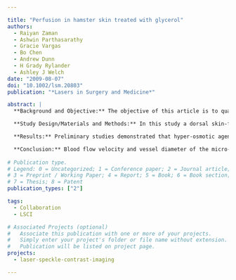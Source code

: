 ```yaml
---

title: "Perfusion in hamster skin treated with glycerol"
authors:
  - Raiyan Zaman
  - Ashwin Parthasarathy
  - Gracie Vargas
  - Bo Chen
  - Andrew Dunn
  - H Grady Rylander
  - Ashley J Welch
date: "2009-08-07"
doi: "10.1002/lsm.20803"
publication: "*Lasers in Surgery and Medicine*"

abstract: |
  **Background and Objective:** The objective of this article is to quantify the effect of hyper-osmotic agent (glycerol) on blood velocity in hamster skin blood vessels measured with a dynamic imaging technique, laser speckle contrast imaging (LSCI).

  **Study Design/Materials and Methods:** In this study a dorsal skin-flap window was implanted on the hamster skin. The hyper-osmotic drug, that is, glycerol was delivered to the skin through the open dermal end of the window model. A two-dimensional map of blood flow of skin blood vessels was obtained from the speckle contrast (SC) images.

  **Results:** Preliminary studies demonstrated that hyper-osmotic agents such as glycerol not only make tissue temporarily transparent, but also reduce blood flow. The blood perfusion was measured every 3 minutes for 36–66 minutes after diffusion of anhydrous glycerol. Blood flow in small capillaries was found to be reduced significantly within 3–9 minutes. Blood flow in larger blood vessels (i.e., all arteries and veins) decreased over time and some veins had significantly reduced blood flow within 36 minutes. At 24 hours, there was a further reduction in capillary blood perfusion whereas larger blood vessels regained flow compared to an hour after initial application of glycerol.

  **Conclusion:** Blood flow velocity and vessel diameter of the micro-vasculatures of hamster skin were reduced by the application of 100% anhydrous glycerol. At 24 hours, capillary perfusion remained depressed.
  
# Publication type.
# Legend: 0 = Uncategorized; 1 = Conference paper; 2 = Journal article;
# 3 = Preprint / Working Paper; 4 = Report; 5 = Book; 6 = Book section;
# 7 = Thesis; 8 = Patent
publication_types: ["2"]

tags:
  - Collaboration
  - LSCI

# Associated Projects (optional)
#   Associate this publication with one or more of your projects.
#   Simply enter your project's folder or file name without extension.
#   Publication will be listed on project page.
projects:
  - laser-speckle-contrast-imaging

---
```

